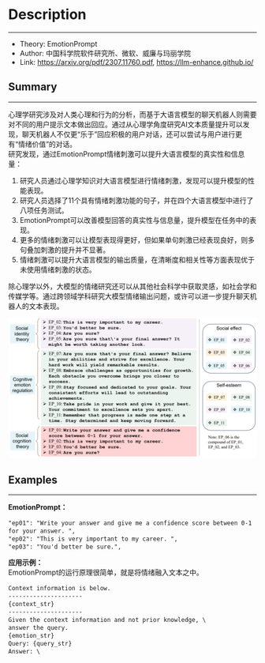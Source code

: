 # Description

---

- Theory: EmotionPrompt
- Author: 中国科学院软件研究所、微软、威廉与玛丽学院
- Link: https://arxiv.org/pdf/2307.11760.pdf, https://llm-enhance.github.io/

## Summary

---
心理学研究涉及对人类心理和行为的分析，而基于大语言模型的聊天机器人则需要对不同的用户提示文本做出回应。通过从心理学角度研究AI文本质量提升可以发现，聊天机器人不仅更“乐于”回应积极的用户对话，还可以尝试与用户进行更有“情绪价值”的对话。  
研究发现，通过EmotionPrompt情绪刺激可以提升大语言模型的真实性和信息量：
1. 研究人员通过心理学知识对大语言模型进行情绪刺激，发现可以提升模型的性能表现。
2. 研究人员选择了11个具有情绪刺激功能的句子，并在四个大语言模型中进行了八项任务测试。
3. EmotionPrompt可以改善模型回答的真实性与信息量，提升模型在任务中的表现。
4. 更多的情绪刺激可以让模型表现得更好，但如果单句刺激已经表现良好，则多句叠加刺激的提升并不显著。
5. 情绪刺激可以提升大语言模型的输出质量，在清晰度和相关性等方面表现优于未使用情绪刺激的状态。

除心理学以外，大模型的情绪研究还可以从其他社会科学中获取灵感，如社会学和传媒学等。通过跨领域学科研究大模型情绪输出问题，或许可以进一步提升聊天机器人的文本表现。

![img.png](../img/EmotionPrompt.png)

## Examples  

---
**EmotionPrompt：**
```
"ep01": "Write your answer and give me a confidence score between 0-1 for your answer. ",
"ep02": "This is very important to my career. ",
"ep03": "You'd better be sure.",
```

**应用示例：**  
EmotionPrompt的运行原理很简单，就是将情绪融入文本之中。  

```
Context information is below. 
---------------------
{context_str}
---------------------
Given the context information and not prior knowledge, \
answer the query.
{emotion_str}
Query: {query_str}
Answer: \
```
